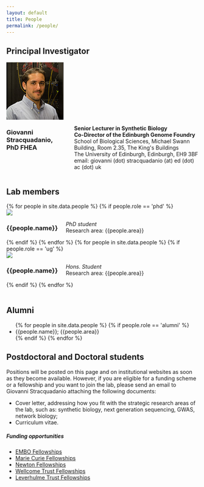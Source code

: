```yaml
---
layout: default
title: People
permalink: /people/
---
```


## Principal Investigator
<div class="row">
    <div class="two columns">
        <img class="portrait" src="/images/gspic.jpg"/>
    </div>
    <div class="ten columns">
        <h3>Giovanni Stracquadanio, PhD FHEA</h3>
        <p>
            <b>Senior Lecturer in Synthetic Biology</b><br/>
            <b>Co-Director of the Edinburgh Genome Foundry</b><br/>
            School of Biological Sciences, Michael Swann Building, Room 2.35, The King's Buildings<br/>
            The University of Edinburgh, Edinburgh, EH9 3BF<br/>
            email: giovanni (dot) stracquadanio (at) ed (dot) ac (dot) uk  
        </p>
    </div>
</div>

## Lab members

<div class="row">
    {% for people in site.data.people %}
        {% if people.role == 'phd' %}
        <div class="row member">
            <div class="two columns">
                <img class="portrait" src="{{people.pic}}"/>
            </div>
            <div class="ten columns">
                <h3>{{people.name}}</h3>
                <p>
                <i>PhD student</i><br/>
                Research area: {{people.area}}
                </p>
            </div>
        </div>
        {% endif %}
    {% endfor %}
    {% for people in site.data.people %}
        {% if people.role == 'ug' %}
        <div class="row member">
            <div class="two columns">
                <img class="portrait" src="{{people.pic}}"/>
            </div>
            <div class="ten columns">
                <h3>{{people.name}}</h3>
                <p>
                <i>Hons. Student</i><br/>
                Research area: {{people.area}}
                </p>
            </div>
        </div>
        {% endif %}
    {% endfor %}
</div>
<br>

## Alumni
<div>
    <ul>
    {% for people in site.data.people %}
        {% if people.role == 'alumni' %}
            <li>{{people.name}}; {{people.area}}</li>
        {% endif %}
    {% endfor %}
    </ul>
</div>

## Postdoctoral and Doctoral students
Positions will be posted on this page and on institutional websites as soon as they become available. However, if you are eligible for a funding scheme or a fellowship and you want to join the lab, please send an email to Giovanni Stracquadanio attaching the following documents:  

*  Cover letter, addressing how you fit with the strategic research areas of the lab, such as: synthetic biology, next generation sequencing, GWAS, network biology;
*  Curriculum vitae.

##### Funding opportunities
* [EMBO Fellowships](http://www.embo.org/funding-awards/fellowships)
* [Marie Curie Fellowships](http://ec.europa.eu/research/mariecurieactions/about/individual-fellowships_en)
* [Newton Fellowships](http://newtonfellowships.org/the-fellowships/)
* [Wellcome Trust Fellowships](https://wellcome.ac.uk/funding/sir-henry-wellcome-postdoctoral-fellowships)
* [Leverhulme Trust Fellowships](https://www.leverhulme.ac.uk/funding/grant-schemes/early-career-fellowships)
